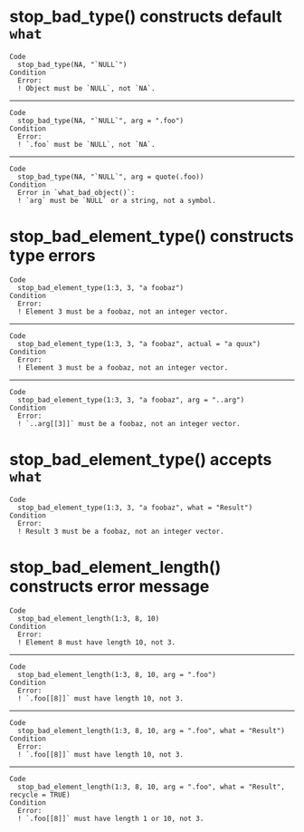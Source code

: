 # stop_bad_type() constructs default `what`

    Code
      stop_bad_type(NA, "`NULL`")
    Condition
      Error:
      ! Object must be `NULL`, not `NA`.

---

    Code
      stop_bad_type(NA, "`NULL`", arg = ".foo")
    Condition
      Error:
      ! `.foo` must be `NULL`, not `NA`.

---

    Code
      stop_bad_type(NA, "`NULL`", arg = quote(.foo))
    Condition
      Error in `what_bad_object()`:
      ! `arg` must be `NULL` or a string, not a symbol.

# stop_bad_element_type() constructs type errors

    Code
      stop_bad_element_type(1:3, 3, "a foobaz")
    Condition
      Error:
      ! Element 3 must be a foobaz, not an integer vector.

---

    Code
      stop_bad_element_type(1:3, 3, "a foobaz", actual = "a quux")
    Condition
      Error:
      ! Element 3 must be a foobaz, not an integer vector.

---

    Code
      stop_bad_element_type(1:3, 3, "a foobaz", arg = "..arg")
    Condition
      Error:
      ! `..arg[[3]]` must be a foobaz, not an integer vector.

# stop_bad_element_type() accepts `what`

    Code
      stop_bad_element_type(1:3, 3, "a foobaz", what = "Result")
    Condition
      Error:
      ! Result 3 must be a foobaz, not an integer vector.

# stop_bad_element_length() constructs error message

    Code
      stop_bad_element_length(1:3, 8, 10)
    Condition
      Error:
      ! Element 8 must have length 10, not 3.

---

    Code
      stop_bad_element_length(1:3, 8, 10, arg = ".foo")
    Condition
      Error:
      ! `.foo[[8]]` must have length 10, not 3.

---

    Code
      stop_bad_element_length(1:3, 8, 10, arg = ".foo", what = "Result")
    Condition
      Error:
      ! `.foo[[8]]` must have length 10, not 3.

---

    Code
      stop_bad_element_length(1:3, 8, 10, arg = ".foo", what = "Result", recycle = TRUE)
    Condition
      Error:
      ! `.foo[[8]]` must have length 1 or 10, not 3.

